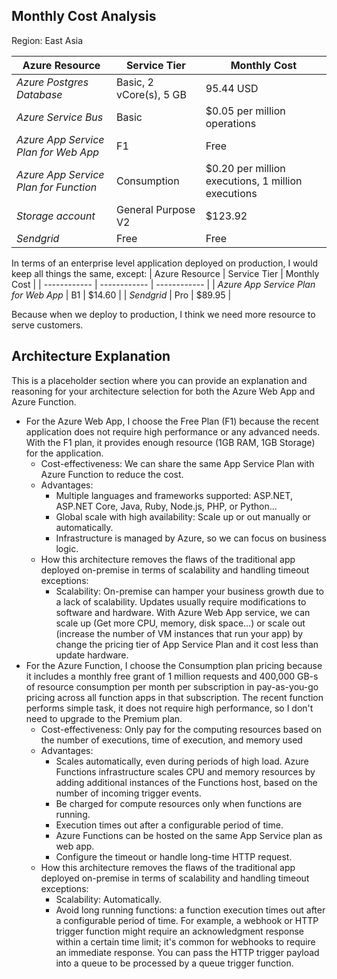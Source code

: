 ## Monthly Cost Analysis
Region: East Asia

| Azure Resource | Service Tier | Monthly Cost |
| ------------ | ------------ | ------------ |
| *Azure Postgres Database* |   Basic, 2 vCore(s), 5 GB  |       95.44 USD       |
| *Azure Service Bus*   |    Basic     |       	$0.05 per million operations       |
| *Azure App Service Plan for Web App*   |     F1    |     Free         |
| *Azure App Service Plan for Function*   |     Consumption    |     $0.20 per million executions, 1 million executions         |
| *Storage account*   |     General Purpose V2    |     $123.92         |
| *Sendgrid*   |     Free    |     Free         |

In terms of an enterprise level application deployed on production, I would keep all things the same, except:
| Azure Resource | Service Tier | Monthly Cost |
| ------------ | ------------ | ------------ |
| *Azure App Service Plan for Web App*   |     B1    |     $14.60         |
| *Sendgrid*   |     Pro    |     $89.95         |

Because when we deploy to production, I think we need more resource to serve customers.

## Architecture Explanation
This is a placeholder section where you can provide an explanation and reasoning for your architecture selection for both the Azure Web App and Azure Function.

- For the Azure Web App, I choose the Free Plan (F1) because the recent application does not require high performance or any advanced needs. With the F1 plan, it provides enough resource (1GB RAM, 1GB Storage) for the application. 
    - Cost-effectiveness: We can share the same App Service Plan with Azure Function to reduce the cost.
    - Advantages:
        - Multiple languages and frameworks supported: ASP.NET, ASP.NET Core, Java, Ruby, Node.js, PHP, or Python...
        - Global scale with high availability: Scale up or out manually or automatically.
        - Infrastructure is managed by Azure, so we can focus on business logic.
    - How this architecture removes the flaws of the traditional app deployed on-premise in terms of scalability and handling timeout exceptions:
        - Scalability: On-premise can hamper your business growth due to a lack of scalability. Updates usually require modifications to software and hardware. With Azure Web App service, we can scale up (Get more CPU, memory, disk space...) or scale out (increase the number of VM instances that run your app) by change the pricing tier of App Service Plan and it cost less than update hardware.
- For the Azure Function, I choose the  Consumption plan pricing because it includes a monthly free grant of 1 million requests and 400,000 GB-s of resource consumption per month per subscription in pay-as-you-go pricing across all function apps in that subscription. The recent function performs simple task, it does not require high performance, so I don't need to upgrade to the Premium plan.
    - Cost-effectiveness: Only pay for the computing resources based on the number of executions, time of execution, and memory used
    - Advantages:
        - Scales automatically, even during periods of high load. Azure Functions infrastructure scales CPU and memory resources by adding additional instances of the Functions host, based on the number of incoming trigger events.
        - Be charged for compute resources only when functions are running.
        - Execution times out after a configurable period of time.
        - Azure Functions can be hosted on the same App Service plan as web app.
        - Configure the timeout or handle long-time HTTP request.
    - How this architecture removes the flaws of the traditional app deployed on-premise in terms of scalability and handling timeout exceptions:
        - Scalability: Automatically.
        - Avoid long running functions: a function execution times out after a configurable period of time.  For example, a webhook or HTTP trigger function might require an acknowledgment response within a certain time limit; it's common for webhooks to require an immediate response. You can pass the HTTP trigger payload into a queue to be processed by a queue trigger function.
